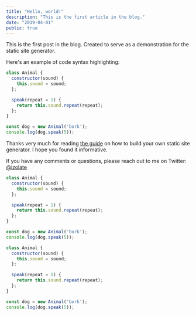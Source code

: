 ```yaml
---
title: "Hello, world!"
description: "This is the first article in the blog."
date: "2019-04-01"
public: true
---
```


This is the first post in the blog. Created to serve as a demonstration for
the static site generator.

Here's an example of code syntax highlighting:

```javascript
class Animal {
  constructor(sound) {
    this.sound = sound;
  };

  speak(repeat = 1) {
    return this.sound.repeat(repeat);
  };
}

const dog = new Animal('bork');
console.log(dog.speak(5));
```

Thanks very much for reading [the guide](https://izolate.net/blog/build-your-own-static-site-generator)
on how to build your own static site generator. I hope you found it informative.

If you have any comments or questions,
please reach out to me on Twitter: [@izolate](https://twitter.com/izolate)

```javascript
class Animal {
  constructor(sound) {
    this.sound = sound;
  };

  speak(repeat = 1) {
    return this.sound.repeat(repeat);
  };
}

const dog = new Animal('bork');
console.log(dog.speak(5));
```

```javascript
class Animal {
  constructor(sound) {
    this.sound = sound;
  };

  speak(repeat = 1) {
    return this.sound.repeat(repeat);
  };
}

const dog = new Animal('bork');
console.log(dog.speak(5));
```
